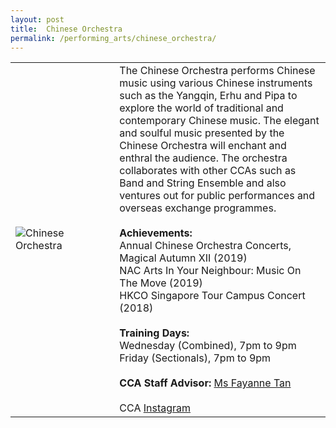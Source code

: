 ```yaml
---
layout: post
title:  Chinese Orchestra
permalink: /performing_arts/chinese_orchestra/
---
```


<div>
<table>
    <tr>
        <td style="width:33%"><image src="{{site.baseurl}}/images/CCA_chinese_orchestra.jpg" style="display:block;margin-left:auto;margin-right:auto;" alt="Chinese Orchestra"></image></td>
        <td>
        The Chinese Orchestra performs Chinese music using various Chinese instruments such as the Yangqin, Erhu and Pipa to explore the world of traditional and contemporary Chinese music. The elegant and soulful music presented by the Chinese Orchestra will enchant and enthral the audience. The orchestra collaborates with other CCAs such as Band and String Ensemble and also ventures out for public performances and overseas exchange programmes.
        <br><br>
        <b>Achievements:</b><br>
        Annual Chinese Orchestra Concerts, Magical Autumn XII (2019)<br>
        NAC Arts In Your Neighbour: Music On The Move (2019)<br>
        HKCO Singapore Tour Campus Concert (2018)
        <br><br>
        <b>Training Days:</b><br>
        Wednesday (Combined), 7pm to 9pm<br>
        Friday (Sectionals), 7pm to 9pm
        <br><br>
        <b>CCA Staff Advisor:</b> <a href="sokpeng@tp.edu.sg">Ms Fayanne Tan</a>
        <br><br>
        CCA <a href="https://www.instagram.com/tpchineseorchestra">Instagram</a>
        </td>
    </tr>
</table>
</div>
